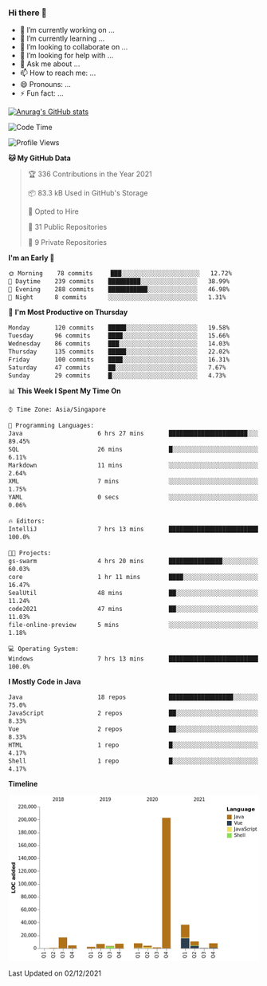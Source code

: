 ### Hi there 👋

- 🔭 I’m currently working on ...
- 🌱 I’m currently learning ...
- 👯 I’m looking to collaborate on ...
- 🤔 I’m looking for help with ...
- 💬 Ask me about ...
- 📫 How to reach me: ...
- 😄 Pronouns: ...
- ⚡ Fun fact: ...

[![Anurag's GitHub stats](https://github-readme-stats.vercel.app/api?username=xiumu2017&show_icons=true&theme=radical)](https://github.com/anuraghazra/github-readme-stats)

<!--
**xiumu2017/xiumu2017** is a ✨ _special_ ✨ repository because its `README.md` (this file) appears on your GitHub profile.

Here are some ideas to get you started:

- 🔭 I’m currently working on ...
- 🌱 I’m currently learning ...
- 👯 I’m looking to collaborate on ...
- 🤔 I’m looking for help with ...
- 💬 Ask me about ...
- 📫 How to reach me: ...
- 😄 Pronouns: ...
- ⚡ Fun fact: ...
-->

<!--START_SECTION:waka-->
![Code Time](http://img.shields.io/badge/Code%20Time-114%20hrs%2047%20mins-blue)

![Profile Views](http://img.shields.io/badge/Profile%20Views-29-blue)

**🐱 My GitHub Data** 

> 🏆 336 Contributions in the Year 2021
 > 
> 📦 83.3 kB Used in GitHub's Storage 
 > 
> 💼 Opted to Hire
 > 
> 📜 31 Public Repositories 
 > 
> 🔑 9 Private Repositories  
 > 
**I'm an Early 🐤** 

```text
🌞 Morning    78 commits     ███░░░░░░░░░░░░░░░░░░░░░░   12.72% 
🌆 Daytime    239 commits    █████████░░░░░░░░░░░░░░░░   38.99% 
🌃 Evening    288 commits    ███████████░░░░░░░░░░░░░░   46.98% 
🌙 Night      8 commits      ░░░░░░░░░░░░░░░░░░░░░░░░░   1.31%

```
📅 **I'm Most Productive on Thursday** 

```text
Monday       120 commits    █████░░░░░░░░░░░░░░░░░░░░   19.58% 
Tuesday      96 commits     ████░░░░░░░░░░░░░░░░░░░░░   15.66% 
Wednesday    86 commits     ███░░░░░░░░░░░░░░░░░░░░░░   14.03% 
Thursday     135 commits    █████░░░░░░░░░░░░░░░░░░░░   22.02% 
Friday       100 commits    ████░░░░░░░░░░░░░░░░░░░░░   16.31% 
Saturday     47 commits     ██░░░░░░░░░░░░░░░░░░░░░░░   7.67% 
Sunday       29 commits     █░░░░░░░░░░░░░░░░░░░░░░░░   4.73%

```


📊 **This Week I Spent My Time On** 

```text
⌚︎ Time Zone: Asia/Singapore

💬 Programming Languages: 
Java                     6 hrs 27 mins       ██████████████████████░░░   89.45% 
SQL                      26 mins             █░░░░░░░░░░░░░░░░░░░░░░░░   6.11% 
Markdown                 11 mins             ░░░░░░░░░░░░░░░░░░░░░░░░░   2.64% 
XML                      7 mins              ░░░░░░░░░░░░░░░░░░░░░░░░░   1.75% 
YAML                     0 secs              ░░░░░░░░░░░░░░░░░░░░░░░░░   0.06%

🔥 Editors: 
IntelliJ                 7 hrs 13 mins       █████████████████████████   100.0%

🐱‍💻 Projects: 
gs-swarm                 4 hrs 20 mins       ███████████████░░░░░░░░░░   60.03% 
core                     1 hr 11 mins        ████░░░░░░░░░░░░░░░░░░░░░   16.47% 
SealUtil                 48 mins             ██░░░░░░░░░░░░░░░░░░░░░░░   11.24% 
code2021                 47 mins             ██░░░░░░░░░░░░░░░░░░░░░░░   11.03% 
file-online-preview      5 mins              ░░░░░░░░░░░░░░░░░░░░░░░░░   1.18%

💻 Operating System: 
Windows                  7 hrs 13 mins       █████████████████████████   100.0%

```

**I Mostly Code in Java** 

```text
Java                     18 repos            ██████████████████░░░░░░░   75.0% 
JavaScript               2 repos             ██░░░░░░░░░░░░░░░░░░░░░░░   8.33% 
Vue                      2 repos             ██░░░░░░░░░░░░░░░░░░░░░░░   8.33% 
HTML                     1 repo              █░░░░░░░░░░░░░░░░░░░░░░░░   4.17% 
Shell                    1 repo              █░░░░░░░░░░░░░░░░░░░░░░░░   4.17%

```


**Timeline**

![Chart not found](https://raw.githubusercontent.com/xiumu2017/xiumu2017/main/charts/bar_graph.png) 


 Last Updated on 02/12/2021
<!--END_SECTION:waka-->
